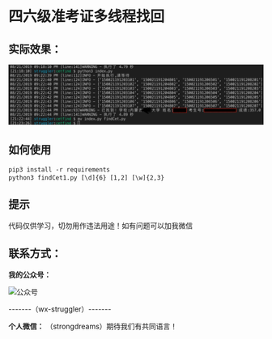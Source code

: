 # 四六级准考证多线程找回

## 实际效果：

![教务系统](./2019-08-21.png)

## 如何使用

```shell
pip3 install -r requirements
python3 findCet1.py [\d]{6} [1,2] [\w]{2,3}
```
## 提示

代码仅供学习，切勿用作违法用途！如有问题可以加我微信

## 联系方式：
**我的公众号：**

![公众号](http://wx4.sinaimg.cn/mw690/a27af0cbly1fbpg26dks8j2058058mxa.jpg)

-------（wx-struggler）-------

**个人微信：**
（strongdreams）期待我们有共同语言！
